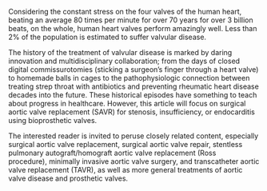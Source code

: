 Considering the constant stress on the four valves of the human heart, beating an average 80 times per minute for over 70 years for over 3 billion beats, on the whole, human heart valves perform amazingly well. Less than 2% of the population is estimated to suffer valvular disease.

The history of the treatment of valvular disease is marked by daring innovation and multidisciplinary collaboration; from the days of closed digital commissurotomies (sticking a surgeon’s finger through a heart valve) to homemade balls in cages to the pathophysiologic connection between treating strep throat with antibiotics and preventing rheumatic heart disease decades into the future. These historical episodes have something to teach about progress in healthcare. However, this article will focus on surgical aortic valve replacement (SAVR) for stenosis, insufficiency, or endocarditis using bioprosthetic valves.

The interested reader is invited to peruse closely related content, especially surgical aortic valve replacement, surgical aortic valve repair, stentless pulmonary autograft/homograft aortic valve replacement (Ross procedure), minimally invasive aortic valve surgery, and transcatheter aortic valve replacement (TAVR), as well as more general treatments of aortic valve disease and prosthetic valves.